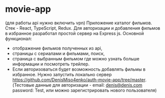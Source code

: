 # movie-app

(для работы api нужно включить vpn)
Приложение каталог фильмов. Стек - React, TypeScript, Redux. Для авторизации и добавления фильмов в избранное разработал простой сервер на Express js. Основной функционал:
- отображение фильмов полученных из api,
- страницы с сериалами и фильмами, поиск,
- страница с выбранным фильмом где можно узнать больше информации и посмотреть трейлер.
- Если авторизоваться будет возможность добавлять фильмы в избранное. Нужно запустить локально сервер https://github.com/DenisMiso4enko/auth-movie-app/tree/master. (Тестовые данные для авторизации - email: denis@denis.com password: Test, или можно зарегистрировать нового пользователя)
